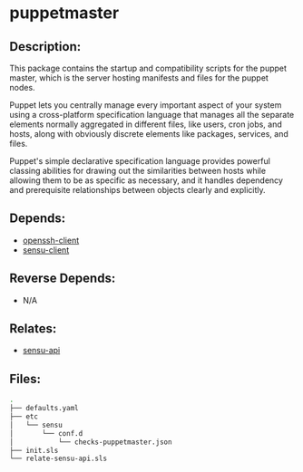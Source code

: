 # puppetmaster

## Description:

This package contains the startup and compatibility scripts for the puppet master, which is the server hosting manifests and files for the puppet nodes.

Puppet lets you centrally manage every important aspect of your system using a cross-platform specification language that manages all the separate elements normally aggregated in different files, like users, cron jobs, and hosts, along with obviously discrete elements like packages, services, and files.

Puppet's simple declarative specification language provides powerful classing abilities for drawing out the similarities between hosts while allowing them to be as specific as necessary, and it handles dependency and prerequisite relationships between objects clearly and explicitly.

## Depends:

  -  [openssh-client](/salt/openssh-client)
  -  [sensu-client](/salt/sensu-client)

## Reverse Depends:

  -  N/A

## Relates:

  -  [sensu-api](/salt/sensu-api)

## Files:

```bash
.
├── defaults.yaml
├── etc
│   └── sensu
│       └── conf.d
│           └── checks-puppetmaster.json
├── init.sls
└── relate-sensu-api.sls
```
